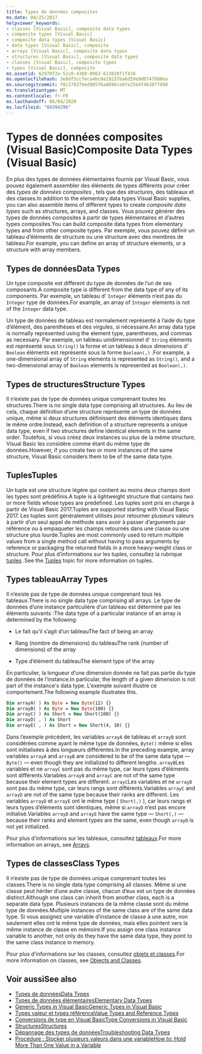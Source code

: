 ```yaml
---
title: Types de données composites
ms.date: 04/25/2017
helpviewer_keywords:
- classes [Visual Basic], composite data types
- composite types [Visual Basic]
- composite data types [Visual Basic]
- data types [Visual Basic], composite
- arrays [Visual Basic], composite data types
- structures [Visual Basic], composite data types
- classes [Visual Basic], composite types
- types [Visual Basic], composite
ms.assetid: 62970f2e-52c0-4369-8963-613820f1f434
ms.openlocfilehash: 3e8df5ccfeca4bc0a19237ba6d59e9d0747080ea
ms.sourcegitcommit: f8c270376ed905f6a8896ce0fe25b4f4b38ff498
ms.translationtype: MT
ms.contentlocale: fr-FR
ms.lasthandoff: 06/04/2020
ms.locfileid: "84394296"
---
```

# <a name="composite-data-types-visual-basic"></a><span data-ttu-id="5f497-102">Types de données composites (Visual Basic)</span><span class="sxs-lookup"><span data-stu-id="5f497-102">Composite Data Types (Visual Basic)</span></span>
<span data-ttu-id="5f497-103">En plus des types de données élémentaires fournis par Visual Basic, vous pouvez également assembler des éléments de types différents pour créer des *types de données composites* , tels que des structures, des tableaux et des classes.</span><span class="sxs-lookup"><span data-stu-id="5f497-103">In addition to the elementary data types Visual Basic supplies, you can also assemble items of different types to create *composite data types* such as structures, arrays, and classes.</span></span> <span data-ttu-id="5f497-104">Vous pouvez générer des types de données composites à partir de types élémentaires et d’autres types composites.</span><span class="sxs-lookup"><span data-stu-id="5f497-104">You can build composite data types from elementary types and from other composite types.</span></span> <span data-ttu-id="5f497-105">Par exemple, vous pouvez définir un tableau d’éléments de structure ou une structure avec des membres de tableau.</span><span class="sxs-lookup"><span data-stu-id="5f497-105">For example, you can define an array of structure elements, or a structure with array members.</span></span>  
  
## <a name="data-types"></a><span data-ttu-id="5f497-106">Types de données</span><span class="sxs-lookup"><span data-stu-id="5f497-106">Data Types</span></span>  
 <span data-ttu-id="5f497-107">Un type composite est différent du type de données de l’un de ses composants.</span><span class="sxs-lookup"><span data-stu-id="5f497-107">A composite type is different from the data type of any of its components.</span></span> <span data-ttu-id="5f497-108">Par exemple, un tableau d' `Integer` éléments n’est pas du `Integer` type de données.</span><span class="sxs-lookup"><span data-stu-id="5f497-108">For example, an array of `Integer` elements is not of the `Integer` data type.</span></span>  
  
 <span data-ttu-id="5f497-109">Un type de données de tableau est normalement représenté à l’aide du type d’élément, des parenthèses et des virgules, si nécessaire.</span><span class="sxs-lookup"><span data-stu-id="5f497-109">An array data type is normally represented using the element type, parentheses, and commas as necessary.</span></span> <span data-ttu-id="5f497-110">Par exemple, un tableau unidimensionnel d' `String` éléments est représenté sous `String()` la forme et un tableau à deux dimensions d' `Boolean` éléments est représenté sous la forme `Boolean(,)` .</span><span class="sxs-lookup"><span data-stu-id="5f497-110">For example, a one-dimensional array of `String` elements is represented as `String()`, and a two-dimensional array of `Boolean` elements is represented as `Boolean(,)`.</span></span>  
  
## <a name="structure-types"></a><span data-ttu-id="5f497-111">Types de structures</span><span class="sxs-lookup"><span data-stu-id="5f497-111">Structure Types</span></span>  
 <span data-ttu-id="5f497-112">Il n’existe pas de type de données unique comprenant toutes les structures.</span><span class="sxs-lookup"><span data-stu-id="5f497-112">There is no single data type comprising all structures.</span></span> <span data-ttu-id="5f497-113">Au lieu de cela, chaque définition d’une structure représente un type de données unique, même si deux structures définissent des éléments identiques dans le même ordre.</span><span class="sxs-lookup"><span data-stu-id="5f497-113">Instead, each definition of a structure represents a unique data type, even if two structures define identical elements in the same order.</span></span> <span data-ttu-id="5f497-114">Toutefois, si vous créez deux instances ou plus de la même structure, Visual Basic les considère comme étant du même type de données.</span><span class="sxs-lookup"><span data-stu-id="5f497-114">However, if you create two or more instances of the same structure, Visual Basic considers them to be of the same data type.</span></span>  
  
## <a name="tuples"></a><span data-ttu-id="5f497-115">Tuples</span><span class="sxs-lookup"><span data-stu-id="5f497-115">Tuples</span></span>

<span data-ttu-id="5f497-116">Un tuple est une structure légère qui contient au moins deux champs dont les types sont prédéfinis.</span><span class="sxs-lookup"><span data-stu-id="5f497-116">A tuple is a lightweight structure that contains two or more fields whose types are predefined.</span></span> <span data-ttu-id="5f497-117">Les tuples sont pris en charge à partir de Visual Basic 2017.</span><span class="sxs-lookup"><span data-stu-id="5f497-117">Tuples are supported starting with Visual Basic 2017.</span></span> <span data-ttu-id="5f497-118">Les tuples sont généralement utilisés pour retourner plusieurs valeurs à partir d’un seul appel de méthode sans avoir à passer d’arguments par référence ou à empaqueter les champs retournés dans une classe ou une structure plus lourde.</span><span class="sxs-lookup"><span data-stu-id="5f497-118">Tuples are most commonly used to return multiple values from a single method call without having to pass arguments by reference or packaging the returned fields in a more heavy-weight class or structure.</span></span> <span data-ttu-id="5f497-119">Pour plus d’informations sur les tuples, consultez la rubrique [tuples](tuples.md) .</span><span class="sxs-lookup"><span data-stu-id="5f497-119">See the [Tuples](tuples.md) topic for more information on tuples.</span></span>

## <a name="array-types"></a><span data-ttu-id="5f497-120">Types tableau</span><span class="sxs-lookup"><span data-stu-id="5f497-120">Array Types</span></span>  
 <span data-ttu-id="5f497-121">Il n’existe pas de type de données unique comprenant tous les tableaux.</span><span class="sxs-lookup"><span data-stu-id="5f497-121">There is no single data type comprising all arrays.</span></span> <span data-ttu-id="5f497-122">Le type de données d’une instance particulière d’un tableau est déterminé par les éléments suivants :</span><span class="sxs-lookup"><span data-stu-id="5f497-122">The data type of a particular instance of an array is determined by the following:</span></span>  
  
- <span data-ttu-id="5f497-123">Le fait qu’il s’agit d’un tableau</span><span class="sxs-lookup"><span data-stu-id="5f497-123">The fact of being an array</span></span>  
  
- <span data-ttu-id="5f497-124">Rang (nombre de dimensions) du tableau</span><span class="sxs-lookup"><span data-stu-id="5f497-124">The rank (number of dimensions) of the array</span></span>  
  
- <span data-ttu-id="5f497-125">Type d’élément du tableau</span><span class="sxs-lookup"><span data-stu-id="5f497-125">The element type of the array</span></span>  
  
 <span data-ttu-id="5f497-126">En particulier, la longueur d’une dimension donnée ne fait pas partie du type de données de l’instance.</span><span class="sxs-lookup"><span data-stu-id="5f497-126">In particular, the length of a given dimension is not part of the instance's data type.</span></span> <span data-ttu-id="5f497-127">L'exemple suivant illustre ce comportement.</span><span class="sxs-lookup"><span data-stu-id="5f497-127">The following example illustrates this.</span></span>  
  
```vb  
Dim arrayA( ) As Byte = New Byte(12) {}  
Dim arrayB( ) As Byte = New Byte(100) {}  
Dim arrayC( ) As Short = New Short(100) {}  
Dim arrayD( , ) As Short  
Dim arrayE( , ) As Short = New Short(4, 10) {}  
```  
  
 <span data-ttu-id="5f497-128">Dans l’exemple précédent, les variables `arrayA` de tableau et `arrayB` sont considérées comme ayant le même type de données, `Byte()` même si elles sont initialisées à des longueurs différentes.</span><span class="sxs-lookup"><span data-stu-id="5f497-128">In the preceding example, array variables `arrayA` and `arrayB` are considered to be of the same data type — `Byte()` — even though they are initialized to different lengths.</span></span> <span data-ttu-id="5f497-129">`arrayB`Les variables et ne `arrayC` sont pas du même type, car leurs types d’éléments sont différents.</span><span class="sxs-lookup"><span data-stu-id="5f497-129">Variables `arrayB` and `arrayC` are not of the same type because their element types are different.</span></span> <span data-ttu-id="5f497-130">`arrayC`Les variables et ne `arrayD` sont pas du même type, car leurs rangs sont différents.</span><span class="sxs-lookup"><span data-stu-id="5f497-130">Variables `arrayC` and `arrayD` are not of the same type because their ranks are different.</span></span> <span data-ttu-id="5f497-131">Les variables `arrayD` et `arrayE` ont le même type ( `Short(,)` ), car leurs rangs et leurs types d’éléments sont identiques, même si `arrayD` n’est pas encore initialisé.</span><span class="sxs-lookup"><span data-stu-id="5f497-131">Variables `arrayD` and `arrayE` have the same type — `Short(,)` — because their ranks and element types are the same, even though `arrayD` is not yet initialized.</span></span>  
  
 <span data-ttu-id="5f497-132">Pour plus d’informations sur les tableaux, consultez [tableaux](../arrays/index.md).</span><span class="sxs-lookup"><span data-stu-id="5f497-132">For more information on arrays, see [Arrays](../arrays/index.md).</span></span>  
  
## <a name="class-types"></a><span data-ttu-id="5f497-133">Types de classes</span><span class="sxs-lookup"><span data-stu-id="5f497-133">Class Types</span></span>  
 <span data-ttu-id="5f497-134">Il n’existe pas de type de données unique comprenant toutes les classes.</span><span class="sxs-lookup"><span data-stu-id="5f497-134">There is no single data type comprising all classes.</span></span> <span data-ttu-id="5f497-135">Même si une classe peut hériter d’une autre classe, chacun d’eux est un type de données distinct.</span><span class="sxs-lookup"><span data-stu-id="5f497-135">Although one class can inherit from another class, each is a separate data type.</span></span> <span data-ttu-id="5f497-136">Plusieurs instances de la même classe sont du même type de données.</span><span class="sxs-lookup"><span data-stu-id="5f497-136">Multiple instances of the same class are of the same data type.</span></span> <span data-ttu-id="5f497-137">Si vous assignez une variable d’instance de classe à une autre, non seulement elles ont le même type de données, mais elles pointent vers la même instance de classe en mémoire.</span><span class="sxs-lookup"><span data-stu-id="5f497-137">If you assign one class instance variable to another, not only do they have the same data type, they point to the same class instance in memory.</span></span>  
  
 <span data-ttu-id="5f497-138">Pour plus d’informations sur les classes, consultez [objets et classes](../objects-and-classes/index.md).</span><span class="sxs-lookup"><span data-stu-id="5f497-138">For more information on classes, see [Objects and Classes](../objects-and-classes/index.md).</span></span>  
  
## <a name="see-also"></a><span data-ttu-id="5f497-139">Voir aussi</span><span class="sxs-lookup"><span data-stu-id="5f497-139">See also</span></span>

- [<span data-ttu-id="5f497-140">Types de données</span><span class="sxs-lookup"><span data-stu-id="5f497-140">Data Types</span></span>](index.md)
- [<span data-ttu-id="5f497-141">Types de données élémentaires</span><span class="sxs-lookup"><span data-stu-id="5f497-141">Elementary Data Types</span></span>](elementary-data-types.md)
- [<span data-ttu-id="5f497-142">Generic Types in Visual Basic</span><span class="sxs-lookup"><span data-stu-id="5f497-142">Generic Types in Visual Basic</span></span>](generic-types.md)
- [<span data-ttu-id="5f497-143">Types valeur et types référence</span><span class="sxs-lookup"><span data-stu-id="5f497-143">Value Types and Reference Types</span></span>](value-types-and-reference-types.md)
- [<span data-ttu-id="5f497-144">Conversions de type en Visual Basic</span><span class="sxs-lookup"><span data-stu-id="5f497-144">Type Conversions in Visual Basic</span></span>](type-conversions.md)
- [<span data-ttu-id="5f497-145">Structures</span><span class="sxs-lookup"><span data-stu-id="5f497-145">Structures</span></span>](structures.md)
- [<span data-ttu-id="5f497-146">Dépannage des types de données</span><span class="sxs-lookup"><span data-stu-id="5f497-146">Troubleshooting Data Types</span></span>](troubleshooting-data-types.md)
- [<span data-ttu-id="5f497-147">Procédure : Stocker plusieurs valeurs dans une variable</span><span class="sxs-lookup"><span data-stu-id="5f497-147">How to: Hold More Than One Value in a Variable</span></span>](how-to-hold-more-than-one-value-in-a-variable.md)
